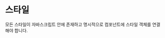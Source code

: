 # 스타일

모든 스타일이 자바스크립트 안에 존재하고 명시적으로 컴포넌트에 스타일 객체를 연결해야 합니다. 
<!--stackedit_data:
eyJoaXN0b3J5IjpbLTIwMzAxMDE3MTBdfQ==
-->